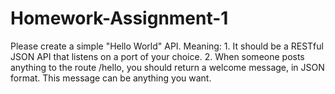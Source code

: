 # Homework-Assignment-1
Please create a simple "Hello World" API. Meaning:  1. It should be a RESTful JSON API that listens on a port of your choice.   2. When someone posts anything to the route /hello, you should return a welcome message, in JSON format. This message can be anything you want. 
